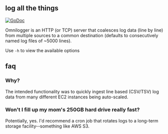 ## log all the things

[![GoDoc](https://godoc.org/github.com/henderjon/omnilogger?status.svg)](https://godoc.org/github.com/henderjon/omnilogger)

Omnilogger is an HTTP (or TCP) server that coalesces log data (line by line) from
multiple sources to a common destination (defaults to consecutively named log
files of ~5000 lines).

Use `-h` to view the available options

## faq

### Why?

The intended functionality was to quickly ingest line based (CSV/TSV)
log data from many different EC2 instances being auto-scaled.

### Won't I fill up my mom's 250GB hard drive really fast?

Potentially, yes. I'd recommend a cron job that rotates logs to a long-term
storage facility--something like AWS S3.


